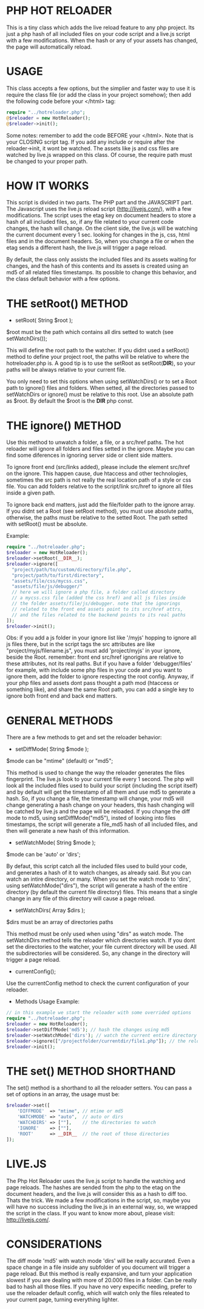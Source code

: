 # PHP HOT RELOADER

This is a tiny class which adds the live reload feature to any php project. Its just a php hash of all included files on your code script and a live.js script with a few modifications. When the hash or any of your assets has changed, the page will automatically reload.

# USAGE

This class accepts a few options, but the simplier and faster way to use it is require the class file (or add the class in your project somehow); then add the following code before your \</html> tag:

```php
require "../hotreloader.php";
@$reloader = new HotReloader();
@$reloader->init();
```

Some notes: remember to add the code BEFORE your \</html>. Note that is your CLOSING script tag. If you add any include or require after the reloader->init, it wont be watched. The assets like js and css files are watched by live.js wrapped on this class. Of course, the require path must be changed to your proper path.

# HOW IT WORKS

This script is divided in two parts. The PHP part and the JAVASCRIPT part. The Javascript uses the live.js reload script (http://livejs.com/), with a few modifications. The script uses the etag key on document headers to store a hash of all included files, so, if any file related to your current code changes, the hash will change. On the client side, the live.js will be watching the current document every 1 sec. looking for changes in the js, css, html files and in the document headers. So, when you change a file or when the etag sends a different hash, the live.js will trigger a page reload.  

By default, the class only assists the included files and its assets waiting for changes, and the hash of this contents and its  assets is created using an md5 of all related files timestamps. Its possible to change this behavior, and the class default behavior with a few options.

# THE setRoot() METHOD

- setRoot( String $root );

$root must be the path which contains all dirs setted to watch (see setWatchDirs());

This will define the root path to the watcher. If you didnt used a setRoot() method to define your project root, the paths will be relative to where the hotreloader.php is. A good tip is to use the setRoot as setRoot(__DIR__), so your paths will be always relative to your current file.

You only need to set this options when using setWatchDirs() or to set a Root path to ignore() files and folders. When setted, all the directories passed to setWatchDirs or ignore() must be relative to this root. Use an absolute path as $root. By default the $root is the __DIR__ php const.

# THE ignore() METHOD



Use this method to unwatch a folder, a file, or a src/href paths. The hot reloader will ignore all folders and files setted in the ignore. Maybe you can find some diferences in ignoring server side or client side matters.

To ignore front end (src/links added), please include the element src/href on the ignore. This happen cause, due htaccess and other technologies, sometimes the src path is not really the real location path of a style or css file. You can add folders relative to the script/link src/href to ignore all files inside a given path. 

To ignore back end matters, just add the file/folder path to the ignore array. If you didnt set a Root (see setRoot method), you must use absolute paths, otherwise, the paths must be relative to the setted Root. The path setted with setRoot() must be absolute.

Example:

```php
require "../hotreloader.php";
$reloader = new HotReloader();
$reloader->setRoot(__DIR__);
$reloader->ignore([
  "project/path/to/custom/directory/file.php",
  "project/path/to/first/directory",
  "assets/file/css/mycss.css",
  "assets/file/js/debugger/"
  // here we will ignore a php file, a folder called directory
  // a mycss.css file (added the css href) and all js files inside
  // the folder assets/file/js/debugger. note that the ignorings
  // related to the front end assets point to its src/href attrs,
  // and the files related to the backend points to its real paths
]);
$reloader->init();
```

Obs: if you add a js folder in your ignore list like '/myjs' hopping to ignore all js files there, but in the script tags the src attributes are like "project/myjs/filename.js", you must add 'project/myjs' in your ignore, beside the Root. remember: front end src/href ignorigins are relative to these attributes, not its real paths. But if you have a folder 'debugger/files' for example, with include some php files in your code and you want to ignore them, add the folder to ignore respecting the root config. Anyway, if your php files and assets dont pass thought a path mod (htaccess or something like), and share the same Root path, you can add a single key to ignore both front end and back end matters.

# GENERAL METHODS

There are a few methods to get and set the reloader behavior:

- setDiffMode( String $mode );

$mode can be "mtime" (default) or "md5";

This method is used to change the way the reloader generates the files fingerprint. The live.js look to your current file every 1 second. The php will look all the included files used to build your script (including the script itself) and by default will get the timestamp of all them and use md5 to generate a hash. So, if you change a file, the timestamp will change, your md5 will change generating a hash change on your headers, this hash changing will be catched by live.js and the page will be reloaded. If you change the diff mode to md5, using setDiffMode("md5"), insted of looking into files timestamps, the script will generate a file_md5 hash of all included files, and then will generate a new hash of this information.

- setWatchMode( String $mode );

$mode can be 'auto' or 'dirs';

By defaut, this script catch all the included files used to build your code, and generates a hash of it to watch changes, as already said. But you can watch an intire directory, or many. When you set the watch mode to 'dirs', using setWatchMode("dirs"), the script will generate a hash of the entire directory (by default the current file directory) files. This means that a single change in any file of this directory will cause a page reload.

- setWatchDirs( Array $dirs );

$dirs must be an array of directories paths

This method must be only used when using "dirs" as watch mode. The setWatchDirs method tells the reloader which directories watch. If you dont set the directories to the watcher, your file current directory will be used. All the subdirectories will be considered. So, any change in the directory will trigger a page reload.

- currentConfig();

Use the currentConfig method to check the current configuration of your reloader.

- Methods Usage Example:

```php
// in this example we start the reloader with some overrided options
require "../hotreloader.php";
$reloader = new HotReloader();
$reloader->setDiffMode('md5'); // hash the changes using md5
$reloader->setWatchMode('dirs'); // watch the current entire directory
$reloader->ignore(["/projectfolder/currentdir/file1.php"]); // the reloader will ignore changes in file1.php
$reloader->init();
```

# THE set() METHOD SHORTHAND

The set() method is a shorthand to all the reloader setters. You can pass a set of options in an array, the usage must be:

```php
$reloader->set([
    'DIFFMODE'  => "mtime", // mtime or md5
    'WATCHMODE' => "auto",  // auto or dirs
    'WATCHDIRS' => [""],    // the directories to watch
    'IGNORE' 	=> [""],
    'ROOT'      => __DIR__  // the root of those directories	
]);
```

# LIVE.JS

The Php Hot Reloader uses the live.js script to handle the watching and page reloads. The hashes are sended from the php to the etag on the document headers, and the live.js will consider this as a hash to diff too. Thats the trick. We made a few modifications in the script, so, maybe you will have no success including the live.js in an external way, so, we wrapped the script in the class. If you want to know more about, please visit: http://livejs.com/.

# CONSIDERATIONS

The diff mode 'md5' with watch mode 'dirs' will be really accurated. Even a space change in a file inside any subfolder of you document will trigger a page reload. But this method is really expansive, and turn your application slowest if you are dealing with more of 20.000 files in a folder. Can be really bad to hash all those files. If you have no very expecific needing, prefer to use the reloader default config, which will watch only the files releated to your current page, turning everything lighter.

